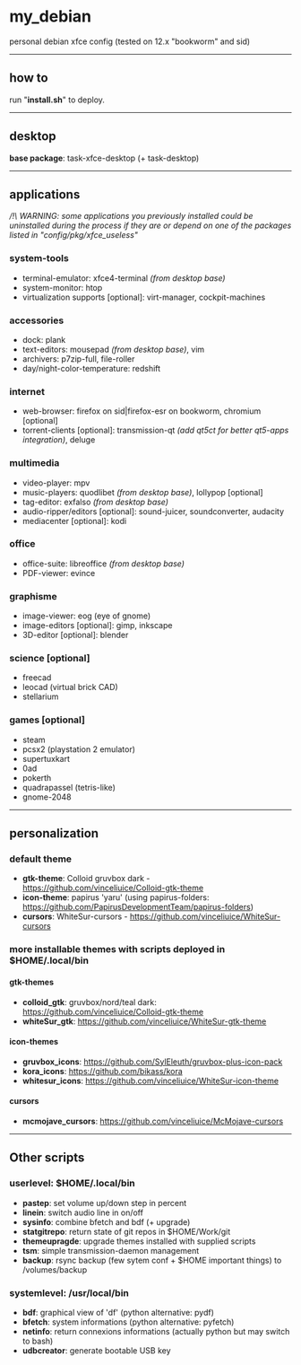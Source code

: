 # my\_debian

personal debian xfce config (tested on 12.x "bookworm" and sid)

---------

## how to

run "**install.sh**" to deploy.

---------

## desktop

**base package**: task-xfce-desktop (+ task-desktop)

---------

## applications

*/!\ WARNING: some applications you previously installed could be uninstalled during the process if they are or depend on one of the packages listed in "config/pkg/xfce\_useless"*

### system-tools

- terminal-emulator: xfce4-terminal *(from desktop base)*
- system-monitor: htop
- virtualization supports [optional]: virt-manager, cockpit-machines

### accessories

- dock: plank
- text-editors: mousepad *(from desktop base)*, vim
- archivers: p7zip-full, file-roller
- day/night-color-temperature: redshift

### internet

- web-browser: firefox on sid|firefox-esr on bookworm, chromium [optional]
- torrent-clients [optional]: transmission-qt *(add qt5ct for better qt5-apps integration)*, deluge

### multimedia

- video-player: mpv
- music-players: quodlibet *(from desktop base)*, lollypop [optional]
- tag-editor: exfalso *(from desktop base)*
- audio-ripper/editors [optional]: sound-juicer, soundconverter, audacity
- mediacenter [optional]: kodi

### office

- office-suite: libreoffice *(from desktop base)*
- PDF-viewer: evince

### graphisme

- image-viewer: eog (eye of gnome)
- image-editors [optional]: gimp, inkscape
- 3D-editor [optional]: blender

### science [optional]

- freecad
- leocad (virtual brick CAD)
- stellarium

### games [optional]

- steam
- pcsx2 (playstation 2 emulator)
- supertuxkart
- 0ad
- pokerth
- quadrapassel (tetris-like)
- gnome-2048

---------

## personalization

### default theme

- **gtk-theme**: Colloid gruvbox dark - https://github.com/vinceliuice/Colloid-gtk-theme
- **icon-theme**: papirus 'yaru' (using papirus-folders: https://github.com/PapirusDevelopmentTeam/papirus-folders)
- **cursors**: WhiteSur-cursors - https://github.com/vinceliuice/WhiteSur-cursors

### more installable themes with scripts deployed in $HOME/.local/bin

#### gtk-themes

- **colloid_gtk**: gruvbox/nord/teal dark: https://github.com/vinceliuice/Colloid-gtk-theme
- **whiteSur_gtk**: https://github.com/vinceliuice/WhiteSur-gtk-theme

#### icon-themes

- **gruvbox_icons**: https://github.com/SylEleuth/gruvbox-plus-icon-pack
- **kora_icons**: https://github.com/bikass/kora
- **whitesur_icons**: https://github.com/vinceliuice/WhiteSur-icon-theme

#### cursors

- **mcmojave_cursors**: https://github.com/vinceliuice/McMojave-cursors

---------

## Other scripts

### userlevel: $HOME/.local/bin

- **pastep**: set volume up/down step in percent
- **linein**: switch audio line in on/off
- **sysinfo**: combine bfetch and bdf (+ upgrade)
- **statgitrepo**: return state of git repos in $HOME/Work/git
- **themeupragde**: upgrade themes installed with supplied scripts
- **tsm**: simple transmission-daemon management
- **backup**: rsync backup (few sytem conf + $HOME important things) to /volumes/backup

### systemlevel: /usr/local/bin

- **bdf**: graphical view of 'df' (python alternative: pydf)
- **bfetch**: system informations (python alternative: pyfetch)
- **netinfo**: return connexions informations (actually python but may switch to bash)
- **udbcreator**: generate bootable USB key
